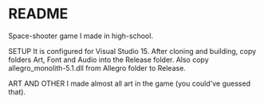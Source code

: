 # README #

Space-shooter game I made in high-school.

SETUP
It is configured for Visual Studio 15. After cloning and building, copy folders Art, Font and Audio into the Release folder. Also copy allegro_monolith-5.1.dll from Allegro folder to Release.

ART AND OTHER
I made almost all art in the game (you could've guessed that).